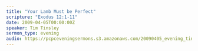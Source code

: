 ```yaml
---
title: "Your Lamb Must be Perfect"
scripture: "Exodus 12:1-11"
date: 2009-04-05T00:00:00Z
speaker: Tim Tinsley
sermon_type: evening
audio: https://pcpceveningsermons.s3.amazonaws.com/20090405_evening_tinsley.mp3 
---
```




